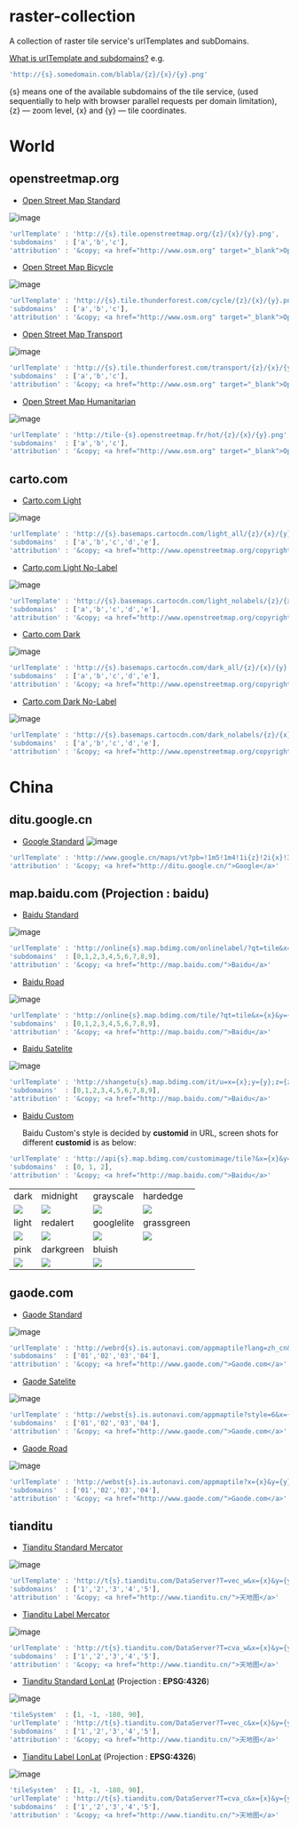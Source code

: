 # raster-collection
A collection of raster tile service's urlTemplates and subDomains.

[What is urlTemplate and subdomains?](http://leafletjs.com/reference.html#url-template) e.g.

```javascript
'http://{s}.somedomain.com/blabla/{z}/{x}/{y}.png'
```
{s} means one of the available subdomains of the tile service, (used sequentially to help with browser parallel requests per domain limitation), {z} — zoom level, {x} and {y} — tile coordinates.

# World

## openstreetmap.org

* [Open Street Map Standard](http://www.openstreetmap.org) 

![image](https://github.com/MapTalks/raster-collection/raw/master/screenshots/osm-standard.png)

```javascript
'urlTemplate' : 'http://{s}.tile.openstreetmap.org/{z}/{x}/{y}.png',
'subdomains'  : ['a','b','c'],
'attribution' : '&copy; <a href="http://www.osm.org" target="_blank">OpenStreetMap</a> contributors'
```

* [Open Street Map Bicycle](http://www.openstreetmap.org/#layers=C) 

![image](https://github.com/MapTalks/raster-collection/raw/master/screenshots/osm-cycle.png)

```javascript
'urlTemplate' : 'http://{s}.tile.thunderforest.com/cycle/{z}/{x}/{y}.png',
'subdomains'  : ['a','b','c'],
'attribution' : '&copy; <a href="http://www.osm.org" target="_blank">OpenStreetMap</a> contributors'
```

* [Open Street Map Transport](http://www.openstreetmap.org/#layers=T) 

![image](https://github.com/MapTalks/raster-collection/raw/master/screenshots/osm-transport.png)
```javascript
'urlTemplate' : 'http://{s}.tile.thunderforest.com/transport/{z}/{x}/{y}.png',
'subdomains'  : ['a','b','c'],
'attribution' : '&copy; <a href="http://www.osm.org" target="_blank">OpenStreetMap</a> contributors'
```

* [Open Street Map Humanitarian](http://www.openstreetmap.org/#layers=H) 

![image](https://github.com/MapTalks/raster-collection/raw/master/screenshots/osm-human.png)
```javascript
'urlTemplate' : 'http://tile-{s}.openstreetmap.fr/hot/{z}/{x}/{y}.png',
'subdomains'  : ['a','b','c'],
'attribution' : '&copy; <a href="http://www.osm.org" target="_blank">OpenStreetMap</a> contributors'
```

## carto.com

* [Carto.com Light](http://www.carto.com) 

![image](https://github.com/MapTalks/raster-collection/raw/master/screenshots/carto-light.png)
```javascript
'urlTemplate' : 'http://{s}.basemaps.cartocdn.com/light_all/{z}/{x}/{y}.png',
'subdomains'  : ['a','b','c','d','e'],
'attribution' : '&copy; <a href="http://www.openstreetmap.org/copyright">OpenStreetMap</a> contributors, &copy; <a href="https://carto.com/attributions">CARTO</a>'
```

* [Carto.com Light No-Label](http://www.carto.com) 

![image](https://github.com/MapTalks/raster-collection/raw/master/screenshots/carto-light-nolabel.png)
```javascript
'urlTemplate' : 'http://{s}.basemaps.cartocdn.com/light_nolabels/{z}/{x}/{y}.png',
'subdomains'  : ['a','b','c','d','e'],
'attribution' : '&copy; <a href="http://www.openstreetmap.org/copyright">OpenStreetMap</a> contributors, &copy; <a href="https://carto.com/attributions">CARTO</a>'
```

* [Carto.com Dark](http://www.carto.com) 

![image](https://github.com/MapTalks/raster-collection/raw/master/screenshots/carto-dark.png)
```javascript
'urlTemplate' : 'http://{s}.basemaps.cartocdn.com/dark_all/{z}/{x}/{y}.png',
'subdomains'  : ['a','b','c','d','e'],
'attribution' : '&copy; <a href="http://www.openstreetmap.org/copyright">OpenStreetMap</a> contributors, &copy; <a href="https://carto.com/attributions">CARTO</a>'
```

* [Carto.com Dark No-Label](http://www.carto.com) 

![image](https://github.com/MapTalks/raster-collection/raw/master/screenshots/carto-dark-nolabel.png)
```javascript
'urlTemplate' : 'http://{s}.basemaps.cartocdn.com/dark_nolabels/{z}/{x}/{y}.png',
'subdomains'  : ['a','b','c','d','e'],
'attribution' : '&copy; <a href="http://www.openstreetmap.org/copyright">OpenStreetMap</a> contributors, &copy; <a href="https://carto.com/attributions">CARTO</a>'
```

# China

## ditu.google.cn

* [Google Standard](http://ditu.google.cn)
![image](https://github.com/MapTalks/raster-collection/raw/master/screenshots/google-standard.png)
```javascript
'urlTemplate' : 'http://www.google.cn/maps/vt?pb=!1m5!1m4!1i{z}!2i{x}!3i{y}!4i256!2m3!1e0!2sm!3i342009817!3m9!2sen-US!3sCN!5e18!12m1!1e47!12m3!1e37!2m1!1ssmartmaps!4e0&token=32965',
'attribution' : '&copy; <a href="http://ditu.google.cn/">Google</a>'
```

## map.baidu.com (Projection : **baidu**)

* [Baidu Standard](http://map.baidu.com)

![image](https://github.com/MapTalks/raster-collection/raw/master/screenshots/baidu-standard.png)
```javascript
'urlTemplate' : 'http://online{s}.map.bdimg.com/onlinelabel/?qt=tile&x={x}&y={y}&z={z}&styles=pl&scaler=1&p=1',
'subdomains'  : [0,1,2,3,4,5,6,7,8,9],
'attribution' : '&copy; <a href="http://map.baidu.com/">Baidu</a>'
```

* [Baidu Road](http://map.baidu.com)

![image](https://github.com/MapTalks/raster-collection/raw/master/screenshots/baidu-road.png)
```javascript
'urlTemplate' : 'http://online{s}.map.bdimg.com/tile/?qt=tile&x={x}&y={y}&z={z}&styles=sl&v=020',
'subdomains'  : [0,1,2,3,4,5,6,7,8,9],
'attribution' : '&copy; <a href="http://map.baidu.com/">Baidu</a>'
```

* [Baidu Satelite](http://map.baidu.com)

![image](https://github.com/MapTalks/raster-collection/raw/master/screenshots/baidu-sat.png)
```javascript
'urlTemplate' : 'http://shangetu{s}.map.bdimg.com/it/u=x={x};y={y};z={z};v=009;type=sate&fm=46',
'subdomains'  : [0,1,2,3,4,5,6,7,8,9],
'attribution' : '&copy; <a href="http://map.baidu.com/">Baidu</a>'
```

* [Baidu Custom](http://map.baidu.com)

  Baidu Custom's style is decided by **customid** in URL, screen shots for different **customid** is as below:

```javascript
'urlTemplate' : 'http://api{s}.map.bdimg.com/customimage/tile?&x={x}&y={y}&z={z}&scale=1&customid={customid}',
'subdomains'  : [0, 1, 2],
'attribution' : '&copy; <a href="http://map.baidu.com/">Baidu</a>'
```

<div>
<table><tbody>
    <tr>
        <td>dark</td>
        <td>midnight</td>
        <td>grayscale</td>
        <td>hardedge</td>
    </tr>
    <tr>
        <td><img src="https://github.com/MapTalks/raster-collection/raw/master/screenshots/bd-c-dark.png"></td>
        <td><img src="https://github.com/MapTalks/raster-collection/raw/master/screenshots/bd-c-midnight.png"></td>
        <td><img src="https://github.com/MapTalks/raster-collection/raw/master/screenshots/bd-c-grayscale.png"></td>
        <td><img src="https://github.com/MapTalks/raster-collection/raw/master/screenshots/bd-c-hardedge.png"></td>
    </tr>
    <tr>        
        <td>light</td>
        <td>redalert</td>
        <td>googlelite</td>
        <td>grassgreen</td>
    </tr>
    <tr>
        <td><img src="https://github.com/MapTalks/raster-collection/raw/master/screenshots/bd-c-light.png"></td>
        <td><img src="https://github.com/MapTalks/raster-collection/raw/master/screenshots/bd-c-redalert.png"></td>
        <td><img src="https://github.com/MapTalks/raster-collection/raw/master/screenshots/bd-c-googlelite.png"></td>
        <td><img src="https://github.com/MapTalks/raster-collection/raw/master/screenshots/bd-c-grassgreen.png"></td>
    </tr>
    <tr>        
        <td>pink</td>
        <td>darkgreen</td>
        <td>bluish</td>
        <td></td>
    </tr>
    <tr>
        <td><img src="https://github.com/MapTalks/raster-collection/raw/master/screenshots/bd-c-pink.png"></td>
        <td><img src="https://github.com/MapTalks/raster-collection/raw/master/screenshots/bd-c-darkgreen.png"></td>
        <td><img src="https://github.com/MapTalks/raster-collection/raw/master/screenshots/bd-c-bluish.png"></td>
        <td></td>
    </tr>
</tbody></table>
</div>


## gaode.com

* [Gaode Standard](http://www.gaode.com)

![image](https://github.com/MapTalks/raster-collection/raw/master/screenshots/gaode-standard.png)
```javascript
'urlTemplate' : 'http://webrd{s}.is.autonavi.com/appmaptile?lang=zh_cn&size=1&scale=1&style=8&x={x}&y={y}&z={z}',
'subdomains'  : ['01','02','03','04'],
'attribution' : '&copy; <a href="http://www.gaode.com/">Gaode.com</a>'
```

* [Gaode Satelite](http://www.gaode.com)

![image](https://github.com/MapTalks/raster-collection/raw/master/screenshots/gaode-sat.png)
```javascript
'urlTemplate' : 'http://webst{s}.is.autonavi.com/appmaptile?style=6&x={x}&y={y}&z={z}',            
'subdomains'  : ['01','02','03','04'],
'attribution' : '&copy; <a href="http://www.gaode.com/">Gaode.com</a>'
```

* [Gaode Road](http://www.gaode.com)

![image](https://github.com/MapTalks/raster-collection/raw/master/screenshots/gaode-road.png)
```javascript
'urlTemplate' : 'http://webst{s}.is.autonavi.com/appmaptile?x={x}&y={y}&z={z}&lang=zh_cn&size=1&scale=1&style=8',
'subdomains'  : ['01','02','03','04'],
'attribution' : '&copy; <a href="http://www.gaode.com/">Gaode.com</a>'
```

## tianditu

* [Tianditu Standard Mercator](http://www.tianditu.cn)

![image](https://github.com/MapTalks/raster-collection/raw/master/screenshots/tdt-standard.png)

```javascript
'urlTemplate' : 'http://t{s}.tianditu.com/DataServer?T=vec_w&x={x}&y={y}&l={z}',
'subdomains'  : ['1','2','3','4','5'],
'attribution' : '&copy; <a href="http://www.tianditu.cn/">天地图</a>'
```

* [Tianditu Label Mercator](http://www.tianditu.cn)

![image](https://github.com/MapTalks/raster-collection/raw/master/screenshots/tdt-label.png)

```javascript
'urlTemplate' : 'http://t{s}.tianditu.com/DataServer?T=cva_w&x={x}&y={y}&l={z}',
'subdomains'  : ['1','2','3','4','5'],
'attribution' : '&copy; <a href="http://www.tianditu.cn/">天地图</a>'
```

* [Tianditu Standard LonLat](http://www.tianditu.cn) (Projection : **EPSG:4326**)

![image](https://github.com/MapTalks/raster-collection/raw/master/screenshots/tdt-4326-standard.png)

```javascript
'tileSystem'  : [1, -1, -180, 90],
'urlTemplate' : 'http://t{s}.tianditu.com/DataServer?T=vec_c&x={x}&y={y}&l={z}',
'subdomains'  : ['1','2','3','4','5'],
'attribution' : '&copy; <a href="http://www.tianditu.cn/">天地图</a>'
```

* [Tianditu Label LonLat](http://www.tianditu.cn) (Projection : **EPSG:4326**)

![image](https://github.com/MapTalks/raster-collection/raw/master/screenshots/tdt-4326-label.png)

```javascript
'tileSystem'  : [1, -1, -180, 90],
'urlTemplate' : 'http://t{s}.tianditu.com/DataServer?T=cva_c&x={x}&y={y}&l={z}',
'subdomains'  : ['1','2','3','4','5'],
'attribution' : '&copy; <a href="http://www.tianditu.cn/">天地图</a>'
```
